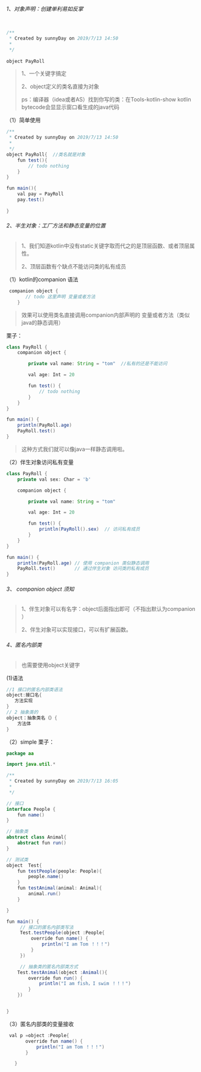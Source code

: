 ###### 1、对象声明：创建单利易如反掌

```java

/**
 * Created by sunnyDay on 2019/7/13 14:50
 *
 */
 
object PayRoll
```


>1、一个关键字搞定
>
>2、object定义的类名直接为对象
>
>ps：编译器（idea或者AS）找到你写的类：在Tools-kotlin-show kotlin bytecode会显显示窗口看生成的java代码

（1）简单使用

```java
/**
 * Created by sunnyDay on 2019/7/13 14:50
 *
 */
object PayRoll{  //类名就是对象
    fun test(){
        // todo nothing
    }
}

fun main(){
    val pay = PayRoll
    pay.test()
    
}
```





###### 2、半生对象：工厂方法和静态变量的位置

> 1、我们知道kotlin中没有static关键字取而代之的是顶层函数、或者顶层属性。
>
> 2、顶层函数有个缺点不能访问类的私有成员

（1）kotlin的companion 语法

```java
 companion object {
       // todo 这里声明 变量或者方法
    }
```



> 效果可以使用类名直接调用companion内部声明的 变量或者方法（类似java的静态调用）

栗子：

```java
class PayRoll {
    companion object {

        private val name: String = "tom"  //私有的还是不能访问

        val age: Int = 20

        fun test() {
            // todo nothing
        }
    }
}

fun main() {
    println(PayRoll.age)
    PayRoll.test()
}

```

> 这种方式我们就可以像java一样静态调用啦。

（2）伴生对象访问私有变量

```java
class PayRoll {
    private val sex: Char = 'b'

    companion object {

        private val name: String = "tom" 

        val age: Int = 20

        fun test() {
            println(PayRoll().sex)  // 访问私有成员
        }
    }
}

fun main() {
    println(PayRoll.age) // 使用 companion 类似静态调用
    PayRoll.test()       // 通过伴生对象 访问类的私有成员
}
```



###### 3、  companion object 须知

> 1、伴生对象可以有名字：object后面指出即可（不指出默认为companion ）
>
> 2、伴生对象可以实现接口，可以有扩展函数。

###### 4、匿名内部类

> 也需要使用object关键字

(1)语法

```java
//1 接口的匿名内部类语法
object:接口名{
   方法实现
}
// 2 抽象类的
object：抽象类名（）{
    方法体
}
```



（2）simple 栗子：

```java
package aa

import java.util.*

/**
 * Created by sunnyDay on 2019/7/13 16:05
 *
 */

// 接口
interface People {
    fun name()
}

// 抽象类
abstract class Animal{
    abstract fun run()
}

// 测试类
object  Test{
    fun testPeople(people: People){
        people.name()
    }
    fun testAnimal(animal: Animal){
        animal.run()
    }

}

fun main() {
     // 接口的匿名内部类写法
     Test.testPeople(object :People{
         override fun name() {
             println("I am Tom ！！！")
         }
     })

     // 抽象类的匿名内部类方式
    Test.testAnimal(object :Animal(){
        override fun run() {
            println("I am fish，I swim ！！！")
        }
    })


}
```



（3）匿名内部类的变量接收

```java
 val p =object :People{
       override fun name() {
           println("I am Tom ！！！")
       }

   }
```








